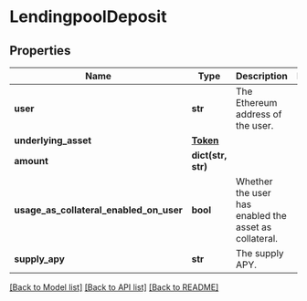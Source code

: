 # LendingpoolDeposit

## Properties
Name | Type | Description | Notes
------------ | ------------- | ------------- | -------------
**user** | **str** | The Ethereum address of the user. | 
**underlying_asset** | [**Token**](Token.md) |  | 
**amount** | **dict(str, str)** |  | 
**usage_as_collateral_enabled_on_user** | **bool** | Whether the user has enabled the asset as collateral. | 
**supply_apy** | **str** | The supply APY. | 

[[Back to Model list]](../README.md#documentation-for-models) [[Back to API list]](../README.md#documentation-for-api-endpoints) [[Back to README]](../README.md)


